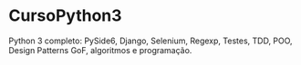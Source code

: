 # CursoPython3

Python 3 completo: PySide6, Django, Selenium, Regexp, Testes, TDD, POO, Design Patterns GoF, algoritmos e programação.
